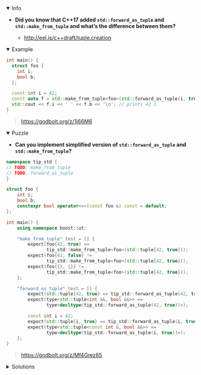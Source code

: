 <details open><summary>Info</summary><p>

* **Did you know that C++17 added `std::forward_as_tuple` and `std::make_from_tuple` and what’s the difference between them?**

  * http://eel.is/c++draft/tuple.creation

</p></details><details open><summary>Example</summary><p>

```cpp
int main() {
  struct foo {
    int i;
    bool b;
  };

  const int i = 42;
  const auto f = std::make_from_tuple<foo>(std::forward_as_tuple(i, true));
  std::cout << f.i << ' ' << f.b << '\n'; // prints 42 1
}
```

> https://godbolt.org/z/1i66M6

</p></details><details open><summary>Puzzle</summary><p>

* **Can you implement simplified version of `std::forward_as_tuple` and `std::make_from_tuple`?**

```cpp
namespace tip_std {
// TODO: make_from_tuple
// TODO: forward_as_tuple
}

struct foo {
    int i;
    bool b;
    constexpr bool operator<=>(const foo &) const = default;
};

int main() {
    using namespace boost::ut;

    "make_from_tuple"_test = [] {
        expect(foo{42, true} ==
               tip_std::make_from_tuple<foo>(std::tuple{42, true}));
        expect(foo{42, false} !=
               tip_std::make_from_tuple<foo>(std::tuple{42, true}));
        expect(foo{{}, {}} !=
               tip_std::make_from_tuple<foo>(std::tuple{42, true}));
    };

    "forward_as_tuple"_test = [] {
        expect(std::tuple{42, true} == tip_std::forward_as_tuple(42, true));
        expect(type<std::tuple<int &&, bool &&>> ==
               type<decltype(tip_std::forward_as_tuple(42, true))>);

        const int i = 42;
        expect(std::tuple{i, true} == tip_std::forward_as_tuple(i, true));
        expect(type<std::tuple<const int &, bool &&>> ==
               type<decltype(tip_std::forward_as_tuple(i, true))>);
    };
}
```

> https://godbolt.org/z/Mf4Grez85

</p></details><details><summary>Solutions</summary><p>

 ```cpp
namespace tip_std {
    namespace impl {
        template <class T, size_t... I>
        constexpr auto make_from_tuple(auto &&tuple, std::index_sequence<I...>) {
            return T{std::move(std::get<I>(tuple))...};
        }
    }  // namespace impl
    template <class T>
    constexpr auto make_from_tuple(auto &&tuple) -> T {
        using tuple_base_t = typename std::remove_cvref_t<decltype(tuple)>;
        return impl::make_from_tuple<T>(
            std::forward<decltype(tuple)>(tuple),
            std::make_index_sequence<std::tuple_size_v<tuple_base_t>>{});
    }
    auto forward_as_tuple(auto &&...args) {
        return std::tuple<decltype(args)...>{std::forward<decltype(args)>(args)...};
    }
}  // namespace tip_std
```
 > https://godbolt.org/z/3qrcjd1Yd
 
</p></details>
